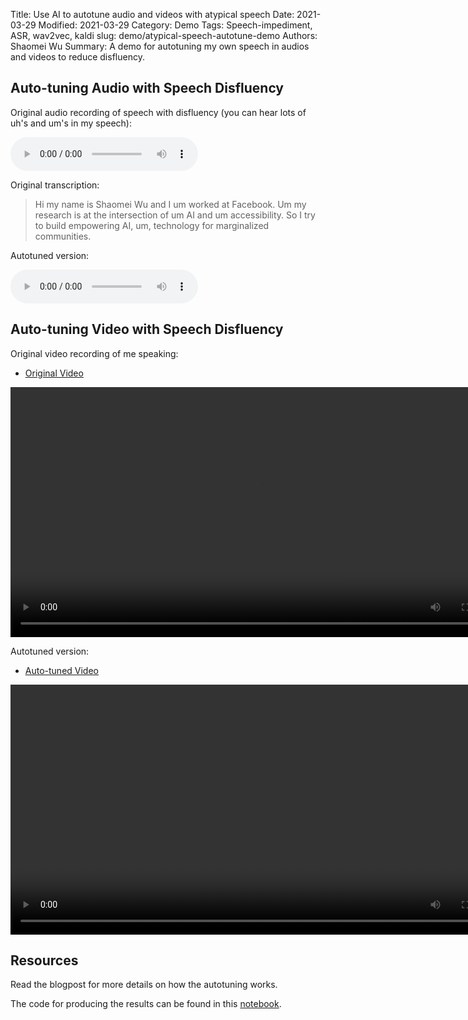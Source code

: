 Title: Use AI to autotune audio and videos with atypical speech
Date: 2021-03-29
Modified: 2021-03-29
Category: Demo
Tags: Speech-impediment, ASR, wav2vec, kaldi
slug: demo/atypical-speech-autotune-demo
Authors: Shaomei Wu
Summary: A demo for autotuning my own speech in audios and videos to reduce disfluency.

## Auto-tuning Audio with Speech Disfluency

Original audio recording of speech with disfluency (you can hear lots of uh's and um's in my speech):

<audio controls>
<source src="/media/short_intro.wav">
Audio element failed...
</audio>

Original transcription: 

> Hi my name is Shaomei Wu and I um worked at Facebook. Um my research is at the intersection of um AI and um accessibility. So I try to build empowering AI, um, technology for marginalized communities. 

Autotuned version:

<audio controls>
<source src="/media/de_filler_short_intro.wav">
Audio element failed...
</audio>

## Auto-tuning Video with Speech Disfluency

Original video recording of me speaking:

- [Original Video]({static}/media/intro_video_short.mp4)

<video controls height="400">
<source src="/media/intro_video_short.mp4" type="video/mp4">
Video rendering failed...
</video>

Autotuned version:

- [Auto-tuned Video]({static}/media/autotuned_intro_video_short.mp4)

<video controls height="400">
<source src="/media/autotuned_intro_video_short.mp4" type="video/mp4">
Video rendering failed...
</video>


## Resources 

Read the blogpost for more details on how the autotuning works.

The code for producing the results can be found in this [notebook](https://colab.research.google.com/drive/1jn8oTaEJRMl9PEKi7jj8zfwnxctxox8u?usp=sharing). 

 
 
